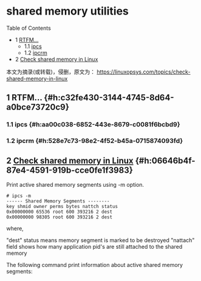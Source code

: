 # shared memory utilities


<div class="ox-hugo-toc toc has-section-numbers">

<div class="heading">Table of Contents</div>

- <span class="section-num">1</span> [RTFM&#x2026;](#h:c32fe430-3144-4745-8d64-a0bce73720c9)
    - <span class="section-num">1.1</span> [ipcs](#h:aa00c038-6852-443e-8679-c0081f6bcbd9)
    - <span class="section-num">1.2</span> [ipcrm](#h:528e7c73-98e2-4f52-b45a-0715874093fd)
- <span class="section-num">2</span> [Check shared memory in Linux](#h:06646b4f-87e4-4591-919b-cce0fe1f3983)

</div>
<!--endtoc-->


本文为摘录(或转载)，侵删，原文为： https://linuxopsys.com/topics/check-shared-memory-in-linux



## <span class="section-num">1</span> RTFM&#x2026; {#h:c32fe430-3144-4745-8d64-a0bce73720c9}


### <span class="section-num">1.1</span> ipcs {#h:aa00c038-6852-443e-8679-c0081f6bcbd9}


### <span class="section-num">1.2</span> ipcrm {#h:528e7c73-98e2-4f52-b45a-0715874093fd}


## <span class="section-num">2</span> [Check shared memory in Linux](https://linuxopsys.com/topics/check-shared-memory-in-linux#:~:text=Check%20shared%20memory%20in%20Linux) {#h:06646b4f-87e4-4591-919b-cce0fe1f3983}

Print active shared memory segments using -m option.

```text
# ipcs -m
------ Shared Memory Segments --------
key shmid owner perms bytes nattch status
0x00000000 65536 root 600 393216 2 dest
0x00000000 98305 root 600 393216 2 dest
```

where,

"dest" status means memory segment is marked to be destroyed
"nattach" field shows how many application pid's are still attached to the shared memory

The following command print information about active shared memory segments:

